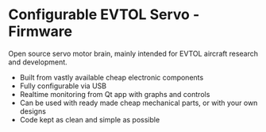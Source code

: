 # Configurable EVTOL Servo - Firmware

Open source servo motor brain, mainly intended for EVTOL aircraft research and development.

- Built from vastly available cheap electronic components
- Fully configurable via USB
- Realtime monitoring from Qt app with graphs and controls
- Can be used with ready made cheap mechanical parts, or with your own designs
- Code kept as clean and simple as possible
